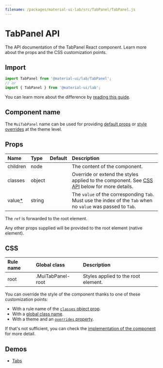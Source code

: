 ```yaml
---
filename: /packages/material-ui-lab/src/TabPanel/TabPanel.js
---
```


<!--- This documentation is automatically generated, do not try to edit it. -->

# TabPanel API

<p class="description">The API documentation of the TabPanel React component. Learn more about the props and the CSS customization points.</p>

## Import

```js
import TabPanel from '@material-ui/lab/TabPanel';
// or
import { TabPanel } from '@material-ui/lab';
```

You can learn more about the difference by [reading this guide](/guides/minimizing-bundle-size/).



## Component name

The `MuiTabPanel` name can be used for providing [default props](/customization/globals/#default-props) or [style overrides](/customization/globals/#css) at the theme level.

## Props

| Name | Type | Default | Description |
|:-----|:-----|:--------|:------------|
| <span class="prop-name">children</span> | <span class="prop-type">node</span> |  | The content of the component. |
| <span class="prop-name">classes</span> | <span class="prop-type">object</span> |  | Override or extend the styles applied to the component. See [CSS API](#css) below for more details. |
| <span class="prop-name required">value<abbr title="required">*</abbr></span> | <span class="prop-type">string</span> |  | The `value` of the corresponding `Tab`. Must use the index of the `Tab` when no `value` was passed to `Tab`. |

The `ref` is forwarded to the root element.

Any other props supplied will be provided to the root element (native element).

## CSS

| Rule name | Global class | Description |
|:-----|:-------------|:------------|
| <span class="prop-name">root</span> | <span class="prop-name">.MuiTabPanel-root</span> | Styles applied to the root element.

You can override the style of the component thanks to one of these customization points:

- With a rule name of the [`classes` object prop](/customization/components/#overriding-styles-with-classes).
- With a [global class name](/customization/components/#overriding-styles-with-global-class-names).
- With a theme and an [`overrides` property](/customization/globals/#css).

If that's not sufficient, you can check the [implementation of the component](https://github.com/mui-org/material-ui/blob/master/packages/material-ui-lab/src/TabPanel/TabPanel.js) for more detail.

## Demos

- [Tabs](/components/tabs/)

